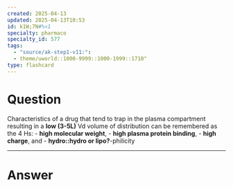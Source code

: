 ```yaml
---
created: 2025-04-13
updated: 2025-04-13T10:53
id: k1W;7N#%<1
specialty: pharmaco
specialty_id: 577
tags:
  - "source/ak-step1-v11:": 
  - theme/uworld::1000-9999::1000-1999::1710"
type: flashcard
---
```


# Question
Characteristics of a drug that tend to trap in the plasma compartment resulting in a **low (3-5L)** Vd volume of distribution can be remembered as the 4 Hs:  - **high molecular weight**,  - **high plasma protein binding**,  - **high charge**, and  - **hydro::hydro or lipo?**-philicity

---

# Answer
